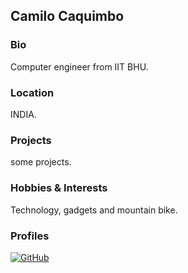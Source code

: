 ## Camilo Caquimbo

### Bio
Computer engineer from IIT BHU. 

### Location
INDIA.

### Projects
some projects. 

### Hobbies & Interests
Technology, gadgets and mountain bike. 

### Profiles
[![GitHub][github-img]](https://github.com/akshatjai258/) 
  
<!-- Don't edit the below 2 lines -->
[twitter-img]: https://i.imgur.com/wWzX9uB.png
[github-img]: https://i.imgur.com/9I6NRUm.png
